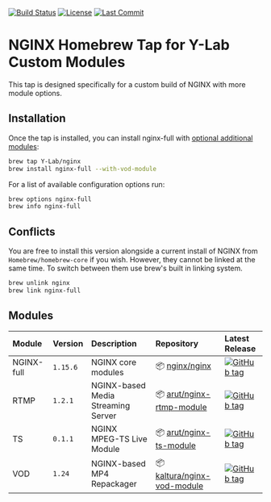 [![Build Status](https://travis-ci.org/Y-Lab/homebrew-nginx.svg)](https://travis-ci.org/Y-Lab/homebrew-nginx)
[![License](https://img.shields.io/github/license/Y-Lab/homebrew-nginx.svg)](https://github.com/Y-Lab/homebrew-nginx/blob/master/LICENSE)
[![Last Commit](https://img.shields.io/github/last-commit/Y-Lab/homebrew-nginx.svg)](https://github.com/Y-Lab/homebrew-nginx/commits/master)

# NGINX Homebrew Tap for Y-Lab Custom Modules
This tap is designed specifically for a custom build of NGINX with more module options.

## Installation
Once the tap is installed, you can install nginx-full with [optional additional modules](#modules):

```sh
brew tap Y-Lab/nginx
brew install nginx-full --with-vod-module
```

For a list of available configuration options run:

```sh
brew options nginx-full
brew info nginx-full
```

## Conflicts
You are free to install this version alongside a current install of NGINX from `Homebrew/homebrew-core` if you wish. However, they cannot be linked at the same time. To switch between them use brew's built in linking system.

```sh
brew unlink nginx
brew link nginx-full
```

## Modules
|Module|Version|Description|Repository|Latest Release|
|:--|:--|:--|:--|:--|
|NGINX-full|`1.15.6`|NGINX core modules|:package: [nginx/nginx](https://github.com/nginx/nginx)|[![GitHub tag](https://img.shields.io/github/tag/nginx/nginx.svg)](https://github.com/nginx/nginx/releases)|
|RTMP|`1.2.1`|NGINX-based Media Streaming Server|:package: [arut/nginx-rtmp-module](https://github.com/arut/nginx-rtmp-module)|[![GitHub tag](https://img.shields.io/github/tag/arut/nginx-rtmp-module.svg)](https://github.com/arut/nginx-rtmp-module/releases)|
|TS|`0.1.1`|NGINX MPEG-TS Live Module|:package: [arut/nginx-ts-module](https://github.com/arut/nginx-ts-module)|[![GitHub tag](https://img.shields.io/github/tag/arut/nginx-ts-module.svg)](https://github.com/arut/nginx-ts-module/releases)|
|VOD|`1.24`|NGINX-based MP4 Repackager|:package: [kaltura/nginx-vod-module](https://github.com/kaltura/nginx-vod-module)|[![GitHub tag](https://img.shields.io/github/tag/kaltura/nginx-vod-module.svg)](https://github.com/kaltura/nginx-vod-module/releases)|
